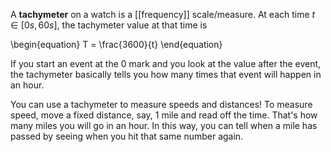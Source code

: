 A **tachymeter** on a watch is a [[frequency]] scale/measure. At each time $t \in [0s, 60 s]$, the tachymeter value at that time is

\begin{equation}
T = \frac{3600}{t}
\end{equation}

If you start an event at the 0 mark and you look at the value after the event, the tachymeter basically tells you how many times that event will happen in an hour.

You can use a tachymeter to measure speeds and distances! To measure speed, move a fixed distance, say, 1 mile and read off the time. That's how many miles you will go in an hour. In this way, you can tell when a mile has passed by seeing when you hit that same number again.
